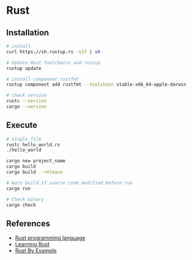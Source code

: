 # Rust

## Installation

```bash
# install
curl https://sh.rustup.rs -sSf | sh

# Update Rust toolchains and rustup
rustup update

# install component rustfmt
rustup component add rustfmt --toolchain stable-x86_64-apple-darwin

# check version
rustc --version
cargo --version
```

## Execute

```bash
# single file
rustc hello_world.rs
./hello_world

cargo new project_name
cargo build
cargo build --release

# Auto build if source code modified before run
cargo run

# Check binary
cargo check
```

## References

- [Rust programming language](https://www.rust-lang.org/)
- [Learning Rust](https://learning-rust.github.io/)
- [Rust By Example](https://doc.rust-lang.org/stable/rust-by-example/)
